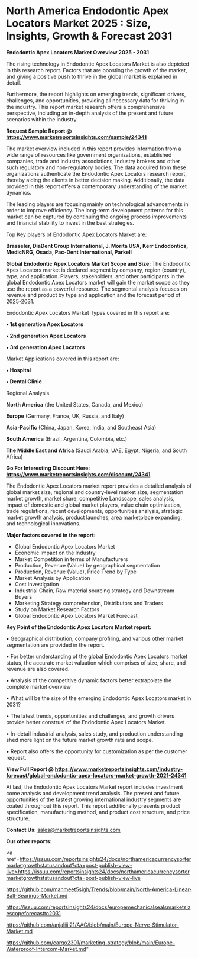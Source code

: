 # North America Endodontic Apex Locators Market 2025 : Size, Insights, Growth & Forecast 2031

<Strong> Endodontic Apex Locators Market Overview 2025 - 2031</strong>

The rising technology in Endodontic Apex Locators Market is also depicted in this research report. Factors that are boosting the growth of the market, and giving a positive push to thrive in the global market is explained in detail.

Furthermore, the report highlights on emerging trends, significant drivers, challenges, and opportunities, providing all necessary data for thriving in the industry. This report market research offers a comprehensive perspective, including an in-depth analysis of the present and future scenarios within the industry.

<strong>Request Sample Report @ <a href=https://www.marketreportsinsights.com/sample/24341>https://www.marketreportsinsights.com/sample/24341</a></strong>

The market overview included in this report provides information from a wide range of resources like government organizations, established companies, trade and industry associations, industry brokers and other such regulatory and non-regulatory bodies. The data acquired from these organizations authenticate the Endodontic Apex Locators research report, thereby aiding the clients in better decision making. Additionally, the data provided in this report offers a contemporary understanding of the market dynamics.

The leading players are focusing mainly on technological advancements in order to improve efficiency. The long-term development patterns for this market can be captured by continuing the ongoing process improvements and financial stability to invest in the best strategies.

Top Key players of Endodontic Apex Locators Market are:

<strong>Brasseler, DiaDent Group International, J. Morita USA, Kerr Endodontics, MedicNRG, Osada, Pac-Dent International, Parkell</strong>

<strong><b>Global Endodontic Apex Locators Market Scope and Size:</b></strong>
The Endodontic Apex Locators market is declared segment by company, region (country), type, and application. Players, stakeholders, and other participants in the global Endodontic Apex Locators market will gain the market scope as they use the report as a powerful resource. The segmental analysis focuses on revenue and product by type and application and the forecast period of 2025-2031.

Endodontic Apex Locators Market Types covered in this report are:

<strong>• 1st generation Apex Locators

• 2nd generation Apex Locators

• 3rd generation Apex Locators</strong>

Market Applications covered in this report are:

<strong>• Hospital

• Dental Clinic</strong> 

Regional Analysis

<strong>North America</strong> (the United States, Canada, and Mexico)

<strong>Europe</strong> (Germany, France, UK, Russia, and Italy)

<strong>Asia-Pacific</strong> (China, Japan, Korea, India, and Southeast Asia)

<strong>South America</strong> (Brazil, Argentina, Colombia, etc.)

<strong>The Middle East and Africa</strong> (Saudi Arabia, UAE, Egypt, Nigeria, and South Africa)

<strong>Go For Interesting Discount Here: <a href=https://www.marketreportsinsights.com/discount/24341>https://www.marketreportsinsights.com/discount/24341</a></strong>

The Endodontic Apex Locators market report provides a detailed analysis of global market size, regional and country-level market size, segmentation market growth, market share, competitive Landscape, sales analysis, impact of domestic and global market players, value chain optimization, trade regulations, recent developments, opportunities analysis, strategic market growth analysis, product launches, area marketplace expanding, and technological innovations.

<strong><b>Major factors covered in the report:</b></strong>
<ul>
  <li>Global Endodontic Apex Locators Market </li>
  <li>Economic Impact on the Industry</li>
  <li>Market Competition in terms of Manufacturers</li>
  <li>Production, Revenue (Value) by geographical segmentation</li>
  <li>Production, Revenue (Value), Price Trend by Type</li>
  <li>Market Analysis by Application</li>
  <li>Cost Investigation</li>
  <li>Industrial Chain, Raw material sourcing strategy and Downstream Buyers</li>
  <li>Marketing Strategy comprehension, Distributors and Traders</li>
  <li>Study on Market Research Factors</li>
  <li>Global Endodontic Apex Locators Market Forecast</li>
</ul>

<strong><b>Key Point of the Endodontic Apex Locators Market report:</b></strong>

• Geographical distribution, company profiling, and various other market segmentation are provided in the report.

• For better understanding of the global Endodontic Apex Locators market status, the accurate market valuation which comprises of size, share, and revenue are also covered.

• Analysis of the competitive dynamic factors better extrapolate the complete market overview

• What will be the size of the emerging Endodontic Apex Locators market in 2031?

• The latest trends, opportunities and challenges, and growth drivers provide better construal of the Endodontic Apex Locators Market.

• In-detail industrial analysis, sales study, and production understanding shed more light on the future market growth rate and scope.

• Report also offers the opportunity for customization as per the customer request.

<strong><b>View Full Report @ <a href=https://www.marketreportsinsights.com/industry-forecast/global-endodontic-apex-locators-market-growth-2021-24341>https://www.marketreportsinsights.com/industry-forecast/global-endodontic-apex-locators-market-growth-2021-24341</a></b></strong>


At last, the Endodontic Apex Locators Market report includes investment come analysis and development trend analysis. The present and future opportunities of the fastest growing international industry segments are coated throughout this report. This report additionally presents product specification, manufacturing method, and product cost structure, and price structure.

<strong>Contact Us:</strong>
sales@marketreportsinsights.com

<strong>Our other reports:</strong>

<a href=https://issuu.com/reportsinsights24/docs/northamericacurrencysortermarketgrowthstatusandout?cta=post-publish-view-live>https://issuu.com/reportsinsights24/docs/northamericacurrencysortermarketgrowthstatusandout?cta=post-publish-view-live</a>

<a href=https://github.com/manmeet5sigh/Trends/blob/main/North-America-Linear-Ball-Bearings-Market.md>https://github.com/manmeet5sigh/Trends/blob/main/North-America-Linear-Ball-Bearings-Market.md</a>

<a href=https://issuu.com/reportsinsights24/docs/europemechanicalsealsmarketsizescopeforecastto2031>https://issuu.com/reportsinsights24/docs/europemechanicalsealsmarketsizescopeforecastto2031</a>

<a href=https://github.com/anjaliiii21/AAC/blob/main/Europe-Nerve-Stimulator-Market.md>https://github.com/anjaliiii21/AAC/blob/main/Europe-Nerve-Stimulator-Market.md</a>

<a href=https://github.com/cargo2301/marketing-strategy/blob/main/Europe-Waterproof-Intercom-Market.md>https://github.com/cargo2301/marketing-strategy/blob/main/Europe-Waterproof-Intercom-Market.md</a>"
